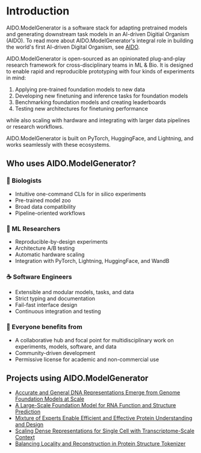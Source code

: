 # Introduction

AIDO.ModelGenerator is a software stack for adapting pretrained models and generating downstream task models in an AI-driven Digitial Organism (AIDO). 
To read more about AIDO.ModelGenerator's integral role in building the world's first AI-driven Digital Organism, see [AIDO](https://github.com/genbio-ai/AIDO).

AIDO.ModelGenerator is open-sourced as an opinionated plug-and-play research framework for cross-disciplinary teams in ML & Bio. 
It is designed to enable rapid and reproducible prototyping with four kinds of experiments in mind:

1. Applying pre-trained foundation models to new data
2. Developing new finetuning and inference tasks for foundation models
3. Benchmarking foundation models and creating leaderboards
4. Testing new architectures for finetuning performance

while also scaling with hardware and integrating with larger data pipelines or research workflows.

AIDO.ModelGenerator is built on PyTorch, HuggingFace, and Lightning, and works seamlessly with these ecosystems.

## Who uses AIDO.ModelGenerator?

### 🧬 Biologists 
* Intuitive one-command CLIs for in silico experiments
* Pre-trained model zoo
* Broad data compatibility
* Pipeline-oriented workflows

### 🤖 ML Researchers 
* Reproducible-by-design experiments
* Architecture A/B testing
* Automatic hardware scaling
* Integration with PyTorch, Lightning, HuggingFace, and WandB

### ☕ Software Engineers
* Extensible and modular models, tasks, and data
* Strict typing and documentation
* Fail-fast interface design
* Continuous integration and testing

### 🤝 Everyone benefits from
* A collaborative hub and focal point for multidisciplinary work on experiments, models, software, and data
* Community-driven development
* Permissive license for academic and non-commercial use

## Projects using AIDO.ModelGenerator

- [Accurate and General DNA Representations Emerge from Genome Foundation Models at Scale](https://doi.org/10.1101/2024.12.01.625444)
- [A Large-Scale Foundation Model for RNA Function and Structure Prediction](https://doi.org/10.1101/2024.11.28.625345)
- [Mixture of Experts Enable Efficient and Effective Protein Understanding and Design](https://doi.org/10.1101/2024.11.29.625425)
- [Scaling Dense Representations for Single Cell with Transcriptome-Scale Context](https://doi.org/10.1101/2024.11.28.625303)
- [Balancing Locality and Reconstruction in Protein Structure Tokenizer](https://doi.org/10.1101/2024.12.02.626366)
